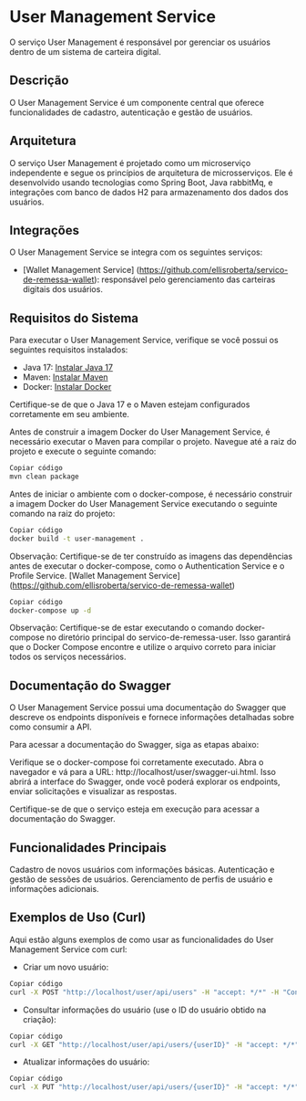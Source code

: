 # User Management Service
O serviço User Management é responsável por gerenciar os usuários dentro de um sistema de carteira digital.

## Descrição
O User Management Service é um componente central que oferece funcionalidades de cadastro, autenticação e gestão de usuários.

## Arquitetura
O serviço User Management é projetado como um microserviço independente e segue os princípios de arquitetura de microsserviços. 
Ele é desenvolvido usando tecnologias como Spring Boot, Java rabbitMq, e integrações com banco de dados H2 para armazenamento dos dados dos usuários.

## Integrações
O User Management Service se integra com os seguintes serviços:

- [Wallet Management Service] (https://github.com/ellisroberta/servico-de-remessa-wallet): responsável pelo gerenciamento das carteiras digitais dos usuários.

## Requisitos do Sistema
Para executar o User Management Service, verifique se você possui os seguintes requisitos instalados:

- Java 17: [Instalar Java 17](https://www.oracle.com/java/technologies/downloads/)
- Maven: [Instalar Maven](https://maven.apache.org/install.html)
- Docker: [Instalar Docker](https://docs.docker.com/get-docker/)

Certifique-se de que o Java 17 e o Maven estejam configurados corretamente em seu ambiente.

Antes de construir a imagem Docker do User Management Service, é necessário executar o Maven para compilar o projeto. Navegue até a raiz do projeto e execute o seguinte comando:

```bash
Copiar código
mvn clean package
```

Antes de iniciar o ambiente com o docker-compose, é necessário construir a imagem Docker do User Management Service executando o seguinte comando na raiz do projeto:

```bash
Copiar código
docker build -t user-management .
```

Observação: Certifique-se de ter construído as imagens das dependências antes de executar o docker-compose, como o Authentication Service e o Profile Service.
[Wallet Management Service] (https://github.com/ellisroberta/servico-de-remessa-wallet)

```bash
Copiar código
docker-compose up -d
```

Observação: Certifique-se de estar executando o comando docker-compose no diretório principal do servico-de-remessa-user. 
Isso garantirá que o Docker Compose encontre e utilize o arquivo correto para iniciar todos os serviços necessários.

## Documentação do Swagger
O User Management Service possui uma documentação do Swagger que descreve os endpoints disponíveis e fornece informações detalhadas sobre como consumir a API.

Para acessar a documentação do Swagger, siga as etapas abaixo:

Verifique se o docker-compose foi corretamente executado.
Abra o navegador e vá para a URL: http://localhost/user/swagger-ui.html.
Isso abrirá a interface do Swagger, onde você poderá explorar os endpoints, enviar solicitações e visualizar as respostas.

Certifique-se de que o serviço esteja em execução para acessar a documentação do Swagger.

## Funcionalidades Principais
Cadastro de novos usuários com informações básicas.
Autenticação e gestão de sessões de usuários.
Gerenciamento de perfis de usuário e informações adicionais.

## Exemplos de Uso (Curl)
Aqui estão alguns exemplos de como usar as funcionalidades do User Management Service com curl:

- Criar um novo usuário:

```bash
Copiar código
curl -X POST "http://localhost/user/api/users" -H "accept: */*" -H "Content-Type: application/json" -d "{ \"fullName\": \"Nome Completo\", \"email\": \"email@exemplo.com\", \"password\": \"senha123\", \"cpf\": \"01234567890\"}"
```

- Consultar informações do usuário (use o ID do usuário obtido na criação):

```bash
Copiar código
curl -X GET "http://localhost/user/api/users/{userID}" -H "accept: */*"
```

- Atualizar informações do usuário:

```bash
Copiar código
curl -X PUT "http://localhost/user/api/users/{userID}" -H "accept: */*" -H "Content-Type: a
```